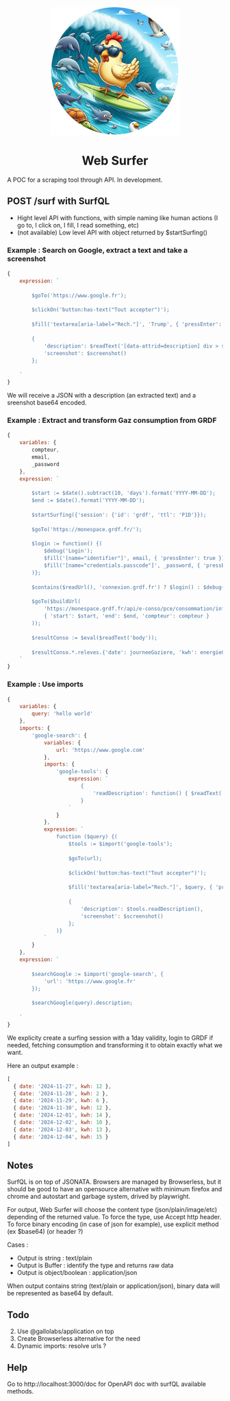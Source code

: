 <p align="center">
    <img height="300" src="https://raw.githubusercontent.com/gallolabs/bobot/main/logo_w300.jpeg">
  <h1 align="center">Web Surfer</h1>
</p>

A POC for a scraping tool through API. In development.

## POST /surf with SurfQL

- Hight level API with functions, with simple naming like human actions (I go to, I click on, I fill, I read something, etc)
- (not available) Low level API with object returned by $startSurfing()

### Example : Search on Google, extract a text and take a screenshot

```javascript
{
    expression: `

        $goTo('https://www.google.fr');

        $clickOn('button:has-text("Tout accepter")');

        $fill('textarea[aria-label="Rech."]', 'Trump', { 'pressEnter': true });

        {
            'description': $readText('[data-attrid=description] div > span:nth-child(2)'),
            'screenshot': $screenshot()
        };

    `
}
```

We will receive a JSON with a description (an extracted text) and a sreenshot base64 encoded.

### Example : Extract and transform Gaz consumption from GRDF

```javascript
{
    variables: {
        compteur,
        email,
        _password
    },
    expression: `

        $start := $date().subtract(10, 'days').format('YYYY-MM-DD');
        $end := $date().format('YYYY-MM-DD');

        $startSurfing({'session': {'id': 'grdf', 'ttl': 'P1D'}});

        $goTo('https://monespace.grdf.fr/');

        $login := function() {(
            $debug('Login');
            $fill('[name="identifier"]', email, { 'pressEnter': true });
            $fill('[name="credentials.passcode"]', _password, { 'pressEnter': true });
        )};

        $contains($readUrl(), 'connexion.grdf.fr') ? $login() : $debug('Already logged');

        $goTo($buildUrl(
            'https://monespace.grdf.fr/api/e-conso/pce/consommation/informatives?dateDebut={start}&dateFin={end}&pceList%5B%5D={compteur}',
            { 'start': $start, 'end': $end, 'compteur': compteur }
        ));

        $resultConso := $eval($readText('body'));

        $resultConso.*.releves.{'date': journeeGaziere, 'kwh': energieConsomme};
    `
}
```

### Example : Use imports

```javascript
{
    variables: {
        query: 'hello world'
    },
    imports: {
        'google-search': {
            variables: {
                url: 'https://www.google.com'
            },
            imports: {
                'google-tools': {
                    expression: `
                        {
                            'readDescription': function() { $readText('[data-attrid=VisualDigestDescription] div:nth-child(2) > span:nth-child(1)') }
                        }
                    `
                }
            },
            expression: `
                function ($query) {(
                    $tools := $import('google-tools');

                    $goTo(url);

                    $clickOn('button:has-text("Tout accepter")');

                    $fill('textarea[aria-label="Rech."]', $query, { 'pressEnter': true });

                    {
                        'description': $tools.readDescription(),
                        'screenshot': $screenshot()
                    };
                )}
            `
        }
    },
    expression: `

        $searchGoogle := $import('google-search', {
            'url': 'https://www.google.fr'
        });

        $searchGoogle(query).description;

    `
}
```

We explicity create a surfing session with a 1day validity, login to GRDF if needed, fetching consumption and transforming it to obtain exactly what we want.

Here an output example :
```javascript
[
  { date: '2024-11-27', kwh: 12 },
  { date: '2024-11-28', kwh: 2 },
  { date: '2024-11-29', kwh: 6 },
  { date: '2024-11-30', kwh: 12 },
  { date: '2024-12-01', kwh: 14 },
  { date: '2024-12-02', kwh: 10 },
  { date: '2024-12-03', kwh: 13 },
  { date: '2024-12-04', kwh: 15 }
]
```

## Notes

SurfQL is on top of JSONATA. Browsers are managed by Browserless, but it should be good to have an opensource alternative with minimum firefox and chrome and autostart and garbage system, drived by playwright.

For output, Web Surfer will choose the content type (json/plain/image/etc) depending of the returned value. To force the type, use Accept http header. To force binary encoding (in case of json for example), use explicit method (ex $base64) (or header ?)

Cases :
- Output is string : text/plain
- Output is Buffer : identify the type and returns raw data
- Output is object/boolean : application/json

When output contains string (text/plain or application/json), binary data will be represented as base64 by default.

## Todo

2) Use @gallolabs/application on top
4) Create Browserless alternative for the need
5) Dynamic imports: resolve urls ?

## Help

Go to http://localhost:3000/doc for OpenAPI doc with surfQL available methods.

